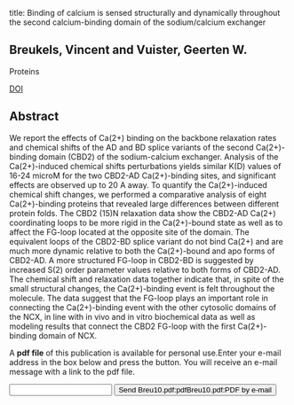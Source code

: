 title: Binding of calcium is sensed structurally and dynamically throughout the second calcium-binding domain of the sodium/calcium exchanger

## Breukels, Vincent and Vuister, Geerten W.
Proteins

<a href="https://doi.org/10.1002/prot.22695">DOI</a>

## Abstract
We report the effects of Ca(2+) binding on the backbone relaxation rates and chemical shifts of the AD and BD splice variants of the second Ca(2+)-binding domain (CBD2) of the sodium-calcium exchanger. Analysis of the Ca(2+)-induced chemical shifts perturbations yields similar K(D) values of 16-24 microM for the two CBD2-AD Ca(2+)-binding sites, and significant effects are observed up to 20 A away. To quantify the Ca(2+)-induced chemical shift changes, we performed a comparative analysis of eight Ca(2+)-binding proteins that revealed large differences between different protein folds. The CBD2 (15)N relaxation data show the CBD2-AD Ca(2+) coordinating loops to be more rigid in the Ca(2+)-bound state as well as to affect the FG-loop located at the opposite site of the domain. The equivalent loops of the CBD2-BD splice variant do not bind Ca(2+) and are much more dynamic relative to both the Ca(2+)-bound and apo forms of CBD2-AD. A more structured FG-loop in CBD2-BD is suggested by increased S(2) order parameter values relative to both forms of CBD2-AD. The chemical shift and relaxation data together indicate that, in spite of the small structural changes, the Ca(2+)-binding event is felt throughout the molecule. The data suggest that the FG-loop plays an important role in connecting the Ca(2+)-binding event with the other cytosolic domains of the NCX, in line with in vivo and in vitro biochemical data as well as modeling results that connect the CBD2 FG-loop with the first Ca(2+)-binding domain of NCX.

A <b>pdf file</b> of this publication is available for personal use.Enter your e-mail address in the box below and press the button. You will receive an e-mail message with a link to the pdf file.
<form action="sender.php">  <input type="text" name="email">  <input type="submit" value="Send Breu10.pdf:pdfBreu10.pdf:PDF by e-mail"></form>